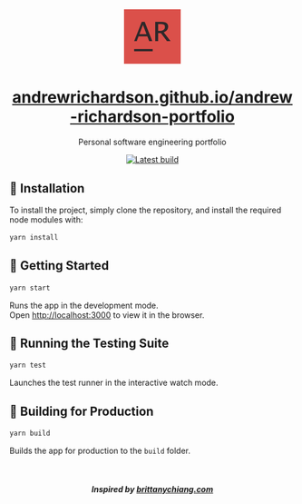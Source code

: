 <div align="center">
<img alt="AR_ Logo" src="./src/assets/images/ar_inverse.png" width="100" />
</div>

<h1 align="center"><a href="https://andrewrichardson.github.io/andrew-richardson-portfolio/" target="_blank" rel="noopener noreferrer">andrewrichardson.github.io/andrew-richardson-portfolio</a></h1>

<p align="center">Personal software engineering portfolio</p>

<div align="center">

<a href="https://github.com/andrewRichardson/andrew-richardson-portfolio/actions/workflows/deploy.yml">![Latest build](https://github.com/andrewRichardson/andrew-richardson-portfolio/actions/workflows/deploy.yml/badge.svg)</a>

</div>

## 📖 Installation

To install the project, simply clone the repository, and install the required node modules with:

```sh
yarn install
```

## 🚀 Getting Started

```sh
yarn start
```

Runs the app in the development mode.\
Open [http://localhost:3000](http://localhost:3000) to view it in the browser.

## 🧪 Running the Testing Suite

```PowerShell
yarn test
```

Launches the test runner in the interactive watch mode.

## 🔨 Building for Production

```sh
yarn build
```

Builds the app for production to the `build` folder.

<br />

_<h5 align="center">Inspired by <a href="https://brittanychiang.com/" target="_blank" rel="noopener noreferrer">brittanychiang.com</a></h5>_
